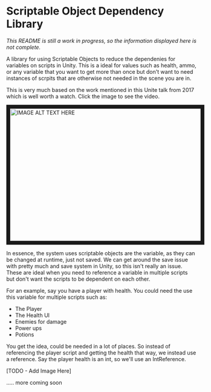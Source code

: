 # Scriptable Object Dependency Library
*This README is still a work in progress, so the information displayed here is not complete.*

A library for using Scriptable Objects to reduce the dependenies for variables on scripts in Unity. This is a ideal 
for values such as health, ammo, or any variable that you want to get more than once but don't want to need instances 
of scrpits that are otherwise not needed in the scene you are in. 

This is very much based on the work mentioned in this Unite talk from 2017 which is well worth a watch. Click the image to see the video.

<a href="http://www.youtube.com/watch?feature=player_embedded&v=raQ3iHhE_Kk
" target="_blank"><img src="http://img.youtube.com/vi/raQ3iHhE_Kk/0.jpg" 
alt="IMAGE ALT TEXT HERE" width="560" height="350" border="10" /></a>

In essence, the system uses scriptable objects are the variable, as they can be changed at runtime, just not saved. 
We can get around the save issue with pretty much and save system in Unity, so this isn't really an issue. 
These are ideal when you need to reference a variable in multiple scripts but don't want the scripts to be dependent on each other.

For an example, say you have a player with health. You could need the use this variable for multiple scripts such as:
- The Player 
- The Health UI
- Enemies for damage
- Power ups
- Potions

You get the idea, could be needed in a lot of places. So instead of referencing the player script and getting the health that way, 
we instead use a reference. Say the player health is an int, so we'll use an IntReference. 

[TODO - Add Image Here]

..... more coming soon
